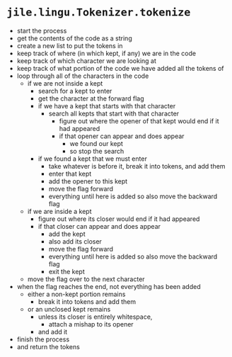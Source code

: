 # `jile.lingu.Tokenizer.tokenize`

- start the process
- get the contents of the code as a string
- create a new list to put the tokens in
- keep track of where (in which kept, if any) we are in the code
- keep track of which character we are looking at
- keep track of what portion of the code we have added all the tokens of
- loop through all of the characters in the code
  - if we are not inside a kept
    - search for a kept to enter
    - get the character at the forward flag
    - if we have a kept that starts with that character
      - search all kepts that start with that character
        - figure out where the opener of that kept would end if it had appeared
        - if that opener can appear and does appear
          - we found our kept
          - so stop the search
    - if we found a kept that we must enter
      - take whatever is before it, break it into tokens, and add them
      - enter that kept
      - add the opener to this kept
      - move the flag forward
      - everything until here is added so also move the backward flag
  - if we are inside a kept
    - figure out where its closer would end if it had appeared
    - if that closer can appear and does appear
      - add the kept
      - also add its closer
      - move the flag forward
      - everything until here is added so also move the backward flag
      - exit the kept
  - move the flag over to the next character
- when the flag reaches the end, not everything has been added
  - either a non-kept portion remains
    - break it into tokens and add them
  - or an unclosed kept remains
    - unless its closer is entirely whitespace,
      - attach a mishap to its opener
    - and add it
- finish the process
- and return the tokens

